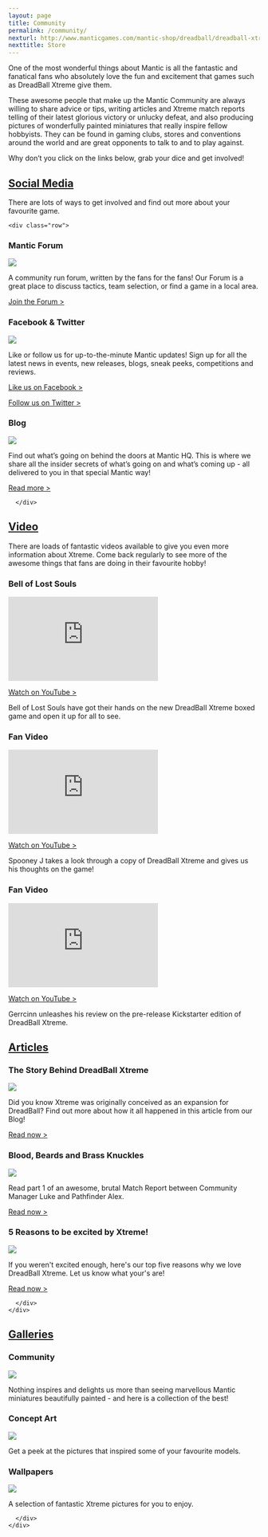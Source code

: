 ```yaml
---
layout: page
title: Community
permalink: /community/
nexturl: http://www.manticgames.com/mantic-shop/dreadball/dreadball-xtreme/product/dreadball-xtreme-boxed-game.html
nexttitle: Store
---
```


One of the most wonderful things about Mantic is all the fantastic and fanatical fans who absolutely love the fun and excitement that games such as DreadBall Xtreme give them.

These awesome people that make up the Mantic Community are always willing to share advice or tips, writing articles and Xtreme match reports telling of their latest glorious victory or unlucky defeat, and also producing pictures of wonderfully painted miniatures that really inspire fellow hobbyists. They can be found in gaming clubs, stores and conventions   around the world and are great opponents to talk to and to play against. 

Why don’t you click on the links below, grab your dice and get involved!


<div class="panel-group" id="accordion" role="tablist" aria-multiselectable="true">
  <div class="panel panel-default">
    <div class="panel-heading" role="tab" id="headingOne">
      <h2 class="panel-title">
	<a data-toggle="collapse" data-parent="#accordion" href="#collapseOne" aria-expanded="true" aria-controls="collapseOne">
	  Social Media
	</a>
      </h2>
    </div>
    <div id="collapseOne" class="panel-collapse collapse" role="tabpanel" aria-labelledby="headingOne">
      <div class="panel-body">

There are lots of ways to get involved and find out more about your favourite game.

<!-- Content Row -->
	<div class="row">
<div class="col-md-4">
<h3>Mantic Forum</h3>
<a href="http://manticforum.com/forum/dreadball-the-futuristic-sports-game/dreadball-xtreme"><img src="../img/forum.png" class="pull-left img-responsive " /></a>
<p>A community run forum, written by the fans for the fans! Our Forum is a great place to discuss tactics, team selection, or find a game in a local area.
</p>
<a class="btn btn-danger" href="http://manticforum.com/forum/dreadball-the-futuristic-sports-game/dreadball-xtreme">Join the Forum ></a>
</div>
<!-- /.col-md-4 -->
 <div class="col-md-4">
<h3>Facebook & Twitter</h3>
<a href="https://www.facebook.com/manticgames"><img src="../img/socialmedia.png" class="pull-left img-responsive " /></a>
<p>Like or follow us for up-to-the-minute Mantic updates! Sign up for all the latest news in events, new releases, blogs, sneak peeks, competitions and reviews. </p>
<p><a class="btn btn-danger" href="https://www.facebook.com/manticgames">Like us on Facebook > </a></p>

<p><a class="btn btn-danger" href="https://www.twitter.com/manticgames">Follow us on Twitter ></a></p>
</div>
<!-- /.col-md-4 -->
 <div class="col-md-4">
<h3>Blog</h3>
<a href="http://manticblog.com/"><img src="../img/blog.png" class="pull-left img-responsive " /></a>
<p>Find out what’s going on behind the doors at Mantic HQ. This is where we share all the insider secrets of what’s going on and what’s coming up - all delivered to you in that special Mantic way!</p>
<a class="btn btn-danger" href="/the-game/freeagents/">Read more ></a>
</div>
<!-- /.col-md-4 -->
</div>
<!-- /.row -->

      </div>      

  </div>
  </div>
  <div class="panel panel-default">
    <div class="panel-heading" role="tab" id="headingTwo">
      <h2 class="panel-title">
        <a class="collapsed" data-toggle="collapse" data-parent="#accordion" href="#collapseTwo" aria-expanded="false" aria-controls="collapseTwo">
         Video
        </a>
      </h2>
    </div>
    <div id="collapseTwo" class="panel-collapse collapse" role="tabpanel" aria-labelledby="headingTwo">
      <div class="panel-body">



There are loads of fantastic videos available to give you even more information about Xtreme. Come back regularly to see more of the awesome things that fans are doing in their favourite hobby!

<!-- Content Row -->
<div class="row">
<div class="col-md-4">
<h3>Bell of Lost Souls</h3>
<iframe width="300" height="169" src="https://www.youtube.com/embed/9u1r66vyEsI" frameborder="0" allowfullscreen></iframe>
<p><a class="btn btn-danger" target="_blank" href="http://youtu.be/9u1r66vyEsI">Watch on YouTube ></a></p>
<p>Bell of Lost Souls have got their hands on the new DreadBall Xtreme boxed game and open it up for all to see.</p>
</div>
<!-- /.col-md-4 -->
 <div class="col-md-4">
<h3>Fan Video</h3>
<iframe width="300" height="169" src="https://www.youtube.com/embed/H27OXQ5KILM" frameborder="0" allowfullscreen></iframe>
<p><a class="btn btn-danger" target="_blank" href="http://youtu.be/H27OXQ5KILM">Watch on YouTube ></a></p>
<p>Spooney J takes a look through a copy of DreadBall Xtreme and gives us his thoughts on the game!</p>
</div>
<!-- /.col-md-4 -->
 <div class="col-md-4">
<h3>Fan Video</h3>
<iframe width="300" height="169" src="https://www.youtube.com/embed/zexXiw47bgI" frameborder="0" allowfullscreen></iframe>
<p><a class="btn btn-danger" target="_blank" href="http://youtu.be/zexXiw47bgI">Watch on YouTube ></a></p>
<p>Gerrcinn unleashes his review on the pre-release Kickstarter edition of DreadBall Xtreme.</p>
</div>
<!-- /.col-md-4 -->
</div>
<!-- /.row -->
      </div>
    </div>
  </div>
    <div class="panel panel-default">
    <div class="panel-heading" role="tab" id="headingThree">
      <h2 class="panel-title">
        <a class="collapsed" data-toggle="collapse" data-parent="#accordion" href="#collapseThree" aria-expanded="false" aria-controls="collapseThree">
          Articles
        </a>
      </h2>
    </div>
    <div id="collapseThree" class="panel-collapse collapse" role="tabpanel" aria-labelledby="headingThree">
      <div class="panel-body">

<!-- Content Row -->
<div class="row">
<div class="col-md-4">
<h3>The Story Behind DreadBall Xtreme</h3>
<a href="http://manticblog.com/2015/01/23/dreadball-xtreme-the-galaxys-most-brutal-sport/"><img src="../img/storybehindDBX.png" class="pull-left img-responsive " /></a>
<p>Did you know Xtreme was originally conceived as an expansion for DreadBall? Find out more about how it all happened in this article from our Blog!</p>
<a class="btn btn-danger" target="_blank" href="http://manticblog.com/2015/01/23/dreadball-xtreme-the-galaxys-most-brutal-sport/">Read now ></a>
</div>
<!-- /.col-md-4 -->
 <div class="col-md-4">
<h3>Blood, Beards and Brass Knuckles</h3>
<a href="http://manticblog.com/2015/02/16/dreadball-xtreme-match-report-part-1/"><img src="../img/beards.png" class="pull-left img-responsive " target="_blank" /></a>
<p> Read part 1 of an awesome, brutal Match Report between Community Manager Luke and Pathfinder Alex.</p>
<a class="btn btn-danger" target="_blank" href="http://manticblog.com/2015/02/16/dreadball-xtreme-match-report-part-1/">Read now ></a>
</div>
<!-- /.col-md-4 -->
 <div class="col-md-4">
<h3>5 Reasons to be excited by Xtreme! </h3>
<a href="http://manticblog.com/2015/01/27/5-reasons-to-be-excited-about-dreadball-xtreme/"><img src="../img/5reasons.png" class="pull-left img-responsive " /></a>
<p>If you weren't excited enough, here's our top five reasons why we love DreadBall Xtreme. Let us know what your's are!</p>
<a class="btn btn-danger" target="_blank" href="http://manticblog.com/2015/01/27/5-reasons-to-be-excited-about-dreadball-xtreme/">Read now ></a>
</div>
<!-- /.col-md-4 -->
</div>
<!-- /.row -->

      </div>
    </div>
  </div>
   <div class="panel panel-default">
    <div class="panel-heading" role="tab" id="headingFour">
      <h2 class="panel-title">
        <a class="collapsed" data-toggle="collapse" data-parent="#accordion" href="#collapseFour" aria-expanded="false" aria-controls="collapseFour">
          Galleries
        </a>
      </h2>
    </div>
    <div id="collapseFour" class="panel-collapse collapse" role="tabpanel" aria-labelledby="headingFour">
      <div class="panel-body">

<!-- Content Row -->
<div class="row">
<div class="col-md-4">
<h3>Community</h3>
<img src="../img/community.png" class="pull-left img-responsive " />
<p>Nothing inspires and delights us more than seeing marvellous Mantic miniatures beautifully painted - and here is a collection of the best!  </p>
</div>
<!-- /.col-md-4 -->
 <div class="col-md-4">
<h3>Concept Art</h3>
<img src="../img/conceptart.png" class="pull-left img-responsive " />
<p>Get a peek at the pictures that inspired some of your favourite models.</p>
</div>
<!-- /.col-md-4 -->
 <div class="col-md-4">
<h3>Wallpapers</h3>
<img src="../img/wallpaper.png" class="pull-left img-responsive " />
<p>A selection of fantastic Xtreme pictures for you to enjoy.</p>
</div>
<!-- /.col-md-4 -->
</div>
<!-- /.row -->

      </div>
    </div>
  </div>
</div>
